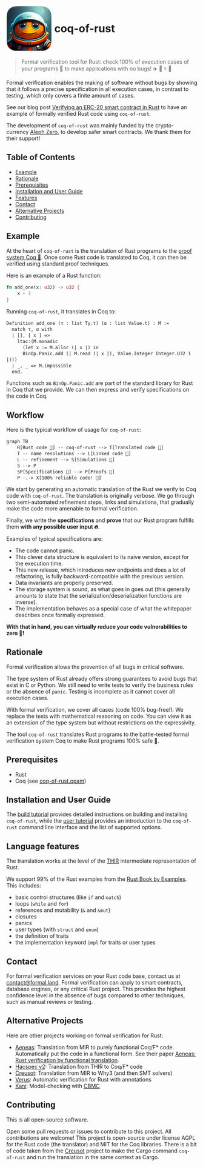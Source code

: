 # <img src="logo.png" alt= "logo" width="120px" height="120px" style="vertical-align: middle;"> <span style="vertical-align: middle;">coq-of-rust</span>

> Formal verification tool for Rust: check 100% of execution cases of your programs 🦀 to make applications with no bugs! ✈️ 🚀 ⚕️ 🏦

Formal verification enables the making of software without bugs by showing that it follows a precise specification in all execution cases, in contrast to testing, which only covers a finite amount of cases.

See our blog post [Verifying an ERC-20 smart contract in Rust](https://formal.land/blog/2023/12/13/rust-verify-erc-20-smart-contract) to have an example of formally verified Rust code using&nbsp;`coq-of-rust`.

The development of `coq-of-rust` was mainly funded by the crypto-currency&nbsp;[Aleph Zero](https://alephzero.org/), to develop safer smart contracts. We thank them for their support!

## Table of Contents

- [Example](#example)
- [Rationale](#rationale)
- [Prerequisites](#prerequisites)
- [Installation and User Guide](#installation-and-user-guide)
- [Features](#language-features)
- [Contact](#contact)
- [Alternative Projects](#alternative-projects)
- [Contributing](#contributing)

## Example
At the heart of `coq-of-rust` is the translation of Rust programs to the [proof system Coq 🐓](https://coq.inria.fr/). Once some Rust code is translated to Coq, it can then be verified using standard proof techniques.

Here is an example of a Rust function:
```rust
fn add_one(x: u32) -> u32 {
    x + 1
}
```
Running `coq-of-rust`, it translates in Coq to:
```coq
Definition add_one (τ : list Ty.t) (α : list Value.t) : M :=
  match τ, α with
  | [], [ x ] =>
    ltac:(M.monadic
      (let x := M.alloc (| x |) in
      BinOp.Panic.add (| M.read (| x |), Value.Integer Integer.U32 1 |)))
  | _, _ => M.impossible
  end.
```
Functions such as&nbsp;`BinOp.Panic.add` are part of the standard library for Rust in Coq that we provide. We can then express and verify specifications on the code in Coq.

## Workflow

Here is the typical workflow of usage for `coq-of-rust`:

```mermaid
graph TB
    R[Rust code 🦀] -- coq-of-rust --> T[Translated code 🐓]
    T -- name resolutions --> L[Linked code 🐓]
    L -- refinement --> S[Simulations 🐓]
    S --> P
    SP[Specifications 🐓] --> P[Proofs 🐓]
    P -.-> X[100% reliable code! 🦄]
```

We start by generating an automatic translation of the Rust we verify to Coq code with `coq-of-rust`. The translation is originally verbose. We go through two semi-automated refinement steps, links and simulations, that gradually make the code more amenable to formal verification.

Finally, we write the **specifications** and **prove** that our Rust program fulfills them **with any possible user input 🔥**.

Examples of typical specifications are:

- The code cannot panic.
- This clever data structure is equivalent to its naive version, except for the execution time.
- This new release, which introduces new endpoints and does a lot of refactoring, is fully backward-compatible with the previous version.
- Data invariants are properly preserved.
- The storage system is sound, as what goes in goes out (this generally amounts to state that the serialization/deserialization functions are inverse).
- The implementation behaves as a special case of what the whitepaper describes once formally expressed.

**With that in hand, you can virtually reduce your code vulnerabilities to zero 🦸!**

## Rationale
Formal verification allows the prevention of all bugs in critical software.

The type system of Rust already offers strong guarantees to avoid bugs that exist in C or Python. We still need to write tests to verify the business rules or the absence of `panic`. Testing is incomplete as it cannot cover all execution cases.

With formal verification, we cover all cases (code 100% bug-free!). We replace the tests with mathematical reasoning on code. You can view it as an extension of the type system but without restrictions on the expressivity.

The tool `coq-of-rust` translates Rust programs to the battle-tested formal verification system Coq to make Rust programs 100% safe&nbsp;🚀.

## Prerequisites

- Rust
- Coq (see [coq-of-rust.opam](./CoqOfRust/coq-of-rust.opam))

## Installation and User Guide

The [build tutorial](./docs/BUILD.md) provides detailed instructions on building and installing `coq-of-rust`, while the [user tutorial](./docs/GUIDE.md) provides an introduction to the `coq-of-rust` command line interface and the list of supported options.

## Language features
The translation works at the level of the [THIR](https://rustc-dev-guide.rust-lang.org/thir.html) intermediate representation of Rust.

We support 99% of the Rust examples from the [Rust Book by Examples](https://doc.rust-lang.org/rust-by-example/). This includes:

- basic control structures (like&nbsp;`if` and&nbsp;`match`)
- loops (`while` and&nbsp;`for`)
- references and mutability (`&` and&nbsp;`&mut`)
- closures
- panics
- user types (with&nbsp;`struct` and&nbsp;`enum`)
- the definition of traits
- the implementation keyword&nbsp;`impl` for traits or user types

## Contact
For formal verification services on your Rust code base, contact us at [&#099;&#111;&#110;&#116;&#097;&#099;&#116;&#064;formal&#046;&#108;&#097;&#110;&#100;](mailto:contact@formal.land). Formal verification can apply to smart contracts, database engines, or any critical Rust project. This provides the highest confidence level in the absence of bugs compared to other techniques, such as manual reviews or testing.

## Alternative Projects

Here are other projects working on formal verification for Rust:

- [Aeneas](https://github.com/AeneasVerif/aeneas): Translation from MIR to purely functional Coq/F* code. Automatically put the code in a functional form. See their paper [Aeneas: Rust verification by functional translation](https://dl.acm.org/doi/abs/10.1145/3547647).
- [Hacspec v2](https://github.com/hacspec/hacspec-v2): Translation from THIR to Coq/F* code
- [Creusot](https://github.com/xldenis/creusot): Translation from MIR to Why3 (and then SMT solvers)
- [Verus](https://github.com/verus-lang/verus): Automatic verification for Rust with annotations
- [Kani](https://github.com/model-checking/kani): Model-checking with [CBMC](https://github.com/diffblue/cbmc)

## Contributing
This is all open-source software.

Open some pull requests or issues to contribute to this project. All contributions are welcome! This project is open-source under license AGPL for the Rust code (the translator) and MIT for the Coq libraries. There is a bit of code taken from the [Creusot](https://github.com/xldenis/creusot) project to make the Cargo command `coq-of-rust` and run the translation in the same context as Cargo.
